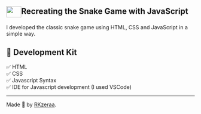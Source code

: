 <h2><img  align="center" height="30" width="40" src="https://cdn.jsdelivr.net/gh/devicons/devicon/icons/javascript/javascript-original.svg" />Recreating the Snake Game with JavaScript</h2>

I developed the classic snake game using HTML, CSS and JavaScript in a simple way.

<h2>🛑 Development Kit </h2>
<p>
✅ HTML<br>
✅ CSS<br>
✅ Javascript Syntax<br>
✅ IDE for Javascript development (I used VSCode)<br>

------------

Made 🔌 by [RKzeraa](https://www.linkedin.com/in/ramomkarllos/ "RKzeraa").
